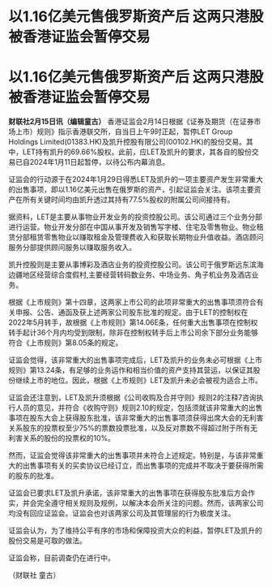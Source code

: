 # 以1.16亿美元售俄罗斯资产后 这两只港股被香港证监会暂停交易

# 以1.16亿美元售俄罗斯资产后 这两只港股被香港证监会暂停交易

**财联社2月15日讯（编辑童古）** 香港证监会2月14日根据《证券及期货（在证券市场上市）规则》指示香港联交所，自当日上午9时正起，暂停LET
Group Holdings
Limited(01383.HK)及凯升控股有限公司(00102.HK)的股份交易。其中，LET持有凯升的69.66%股权。此前，应LET及凯升的要求，其各自的股份交易已自2024年1月11日起暂停，以待公布内幕消息。

证监会的行动源于在2024年1月29日得悉LET及凯升的一项主要资产发生非常重大的出售事项，即以1.16亿美元出售在俄罗斯的资产，引起证监会关注。该项主要资产在所有关键时间均由凯升透过其持有77.5%股权的附属公司间接持有。

据资料，LET是主要从事物业开发业务的投资控股公司。该公司通过三个业务分部进行运营。物业开发分部在中国从事开发及销售写字楼、住宅及零售物业。物业租赁分部租赁零售物业以赚取租金及管理费收入和获取长期物业升值收益。酒店顾问服务分部提供顾问服务以赚取服务收入。

凯升控股则是主要从事博彩及酒店业务的投资控股公司。该公司于俄罗斯远东滨海边疆地区经营综合度假村,主要经营转码数业务、中场业务、角子机业务及酒店业务。

根据《上市规则》第十四章，这两家上市公司的此项非常重大的出售事项须符合有关申报、公告、通函及获上述两家公司股东批准的规定。由于LET的控制权在2022年5月转手，故根据《上市规则》第14.06E条，任何重大出售事项在控制权转手起计36个月内均受到限制，除非在控制权转手后上市公司余下部分业务能够符合《上市规则》第8.05条的规定。

证监会觉得，该非常重大的出售事项完成后，LET及凯升的业务未必可根据《上市规则》第13.24条，有足够的业务运作和相当价值的资产支持其营运，以保证其股份继续上市的地位。因此，根据《上市规则》LET及凯升未必会被视为适合上市。

证监会还注意到，LET及凯升须根据《公司收购及合并守则》规则2的注释7咨询执行人员的意见，并符合《收购守则》规则2.10的规定，包括须就该非常重大的出售事项在股东大会上获得股东批准，该非常重大的出售事项须获得出席大会的无利害关系股东的投票权至少75%的票数投票批准，以及反对票数不得超过附于所有无利害关系的股份的投票权的10%。

然而，证监会觉得该非常重大的出售事项并未符合上述规定。特别是，与该非常重大的出售事项有关的买卖协议已经订立，而出售事项的完成并不取决于要获得所需的股东的批准。

证监会已要求LET及凯升承诺，该非常重大的出售事项在获得股东批准后方会作实，并会完全遵守相关规则及规例，以解决本会所关注的问题。然而，该两家公司均没有回应证监会。证监会也对该两家公司及其管理层的行为极度关注。

证监会认为，为了维持公平有序的市场和保障投资大众的利益，暂停LET及凯升的股份交易是可取的做法。

证监会称，目前调查仍在进行中。

（财联社 童古）

